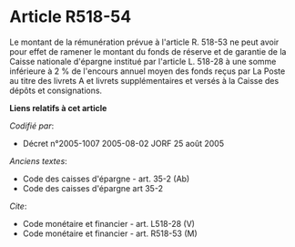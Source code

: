 # Article R518-54

Le montant de la rémunération prévue à l'article R. 518-53 ne peut avoir pour effet de ramener le montant du fonds de réserve
et de garantie de la Caisse nationale d'épargne institué par l'article L. 518-28 à une somme inférieure à 2 % de l'encours
annuel moyen des fonds reçus par La Poste au titre des livrets A et livrets supplémentaires et versés à la Caisse des dépôts
et consignations.

**Liens relatifs à cet article**

_Codifié par_:

  - Décret n°2005-1007 2005-08-02 JORF 25 août 2005

_Anciens textes_:

  - Code des caisses d'épargne - art. 35-2 (Ab)
  - Code des caisses d'épargne art 35-2

_Cite_:

  - Code monétaire et financier - art. L518-28 (V)
  - Code monétaire et financier - art. R518-53 (M)
